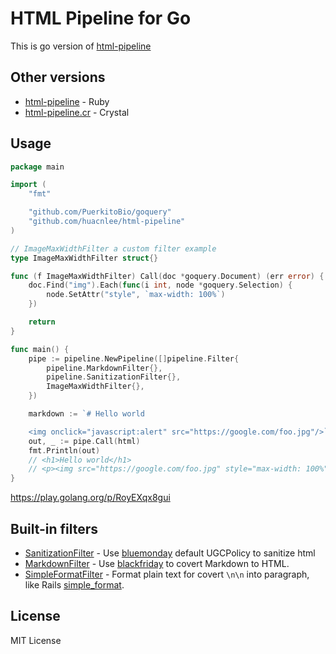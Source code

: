 # HTML Pipeline for Go

This is go version of [html-pipeline](https://github.com/jch/html-pipeline)

## Other versions

- [html-pipeline](https://github.com/jch/html-pipeline) - Ruby
- [html-pipeline.cr](https://github.com/huacnlee/html-pipeline.cr) - Crystal

## Usage

```go
package main

import (
	"fmt"

	"github.com/PuerkitoBio/goquery"
	"github.com/huacnlee/html-pipeline"
)

// ImageMaxWidthFilter a custom filter example
type ImageMaxWidthFilter struct{}

func (f ImageMaxWidthFilter) Call(doc *goquery.Document) (err error) {
	doc.Find("img").Each(func(i int, node *goquery.Selection) {
		node.SetAttr("style", `max-width: 100%`)
	})

	return
}

func main() {
	pipe := pipeline.NewPipeline([]pipeline.Filter{
		pipeline.MarkdownFilter{},
		pipeline.SanitizationFilter{},
		ImageMaxWidthFilter{},
	})

	markdown := `# Hello world

	<img onclick="javascript:alert" src="https://google.com/foo.jpg"/>`
	out, _ := pipe.Call(html)
	fmt.Println(out)
	// <h1>Hello world</h1>
	// <p><img src="https://google.com/foo.jpg" style="max-width: 100%"/></p>
}
```

https://play.golang.org/p/RoyEXqx8gui

## Built-in filters

- [SanitizationFilter](https://github.com/huacnlee/html-pipeline/blob/master/sanitization_filter.go) - Use [bluemonday](github.com/microcosm-cc/bluemonday) default UGCPolicy to sanitize html
- [MarkdownFilter](https://github.com/huacnlee/html-pipeline/blob/master/markdown_filter.go) - Use [blackfriday](https://github.com/russross/blackfriday) to covert Markdown to HTML.
- [SimpleFormatFilter](https://github.com/huacnlee/html-pipeline/blob/master/simple_format_filter.go) - Format plain text for covert `\n\n` into paragraph, like Rails [simple_format](https://api.rubyonrails.org/classes/ActionView/Helpers/TextHelper.html#method-i-simple_format).

## License

MIT License
